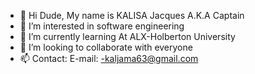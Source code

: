 - 👋 Hi Dude, My name is KALISA Jacques A.K.A Captain
- 👀 I’m interested in software engineering
- 🌱 I’m currently learning At ALX-Holberton University
- 💞️ I’m looking to collaborate with everyone
- 📫 Contact: E-mail: -kaljama63@gmail.com
<!---
KALISA63/KALISA63 is a ✨ special ✨ repository because its `README.md` (this file) appears on your GitHub profile.
You can click the Preview link to take a look at your changes.
--->
